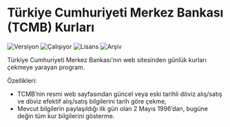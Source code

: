# Türkiye Cumhuriyeti Merkez Bankası (TCMB) Kurları

<img src="https://img.shields.io/badge/Versiyon-1.13-blueviolet.svg?style=flat" alt="Versiyon" /> <img src="https://img.shields.io/badge/Durum-Çalışıyor-success.svg?style=flat" alt="Çalışıyor" /> <img src="https://img.shields.io/badge/Lisans-MIT-blue.svg?style=flat" alt="Lisans" /> <img src="https://img.shields.io/badge/Arşiv-orange.svg?style=flat" alt="Arşiv" /> 

Türkiye Cumhuriyeti Merkez Bankası'nın web sitesinden günlük kurları çekmeye yarayan program. 

Özellikleri:

 * TCMB’nin resmi web sayfasından güncel veya eski tarihli döviz alış/satış ve döviz efektif alış/satış bilgilerini tarih göre çekme,
 * Mevcut bilgilerin paylaşıldığı ilk gün olan 2 Mayıs 1996’dan, bugüne değin tüm kur bilgilerini gösterme.
